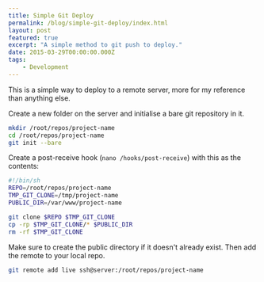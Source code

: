 ```yaml
---
title: Simple Git Deploy
permalink: /blog/simple-git-deploy/index.html
layout: post
featured: true
excerpt: "A simple method to git push to deploy."
date: 2015-03-29T00:00:00.000Z
tags:
    - Development
---
```


This is a simple way to deploy to a remote server, more for my reference than anything else.

Create a new folder on the server and initialise a bare git repository in it.

```bash
mkdir /root/repos/project-name
cd /root/repos/project-name
git init --bare
```

Create a post-receive hook (`nano /hooks/post-receive`) with this as the contents:

```bash
#!/bin/sh
REPO=/root/repos/project-name
TMP_GIT_CLONE=/tmp/project-name
PUBLIC_DIR=/var/www/project-name

git clone $REPO $TMP_GIT_CLONE
cp -rp $TMP_GIT_CLONE/* $PUBLIC_DIR
rm -rf $TMP_GIT_CLONE
```
Make sure to create the public directory if it doesn't already exist. Then add the remote to your local repo.

```bash
git remote add live ssh@server:/root/repos/project-name
```
